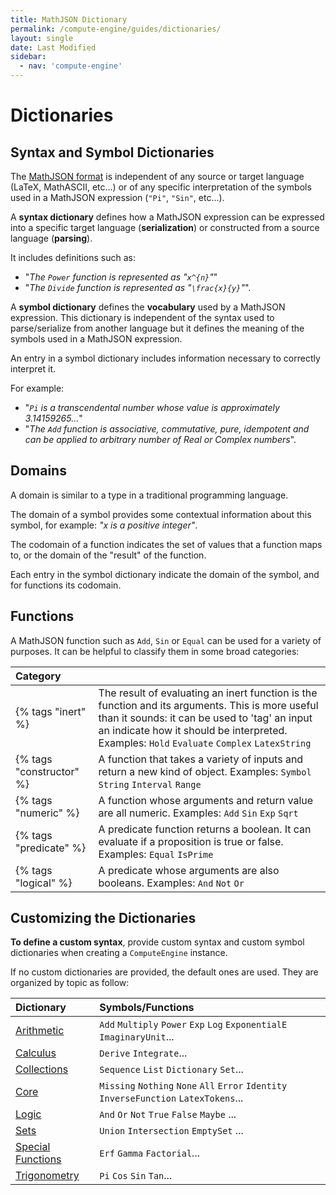 ```yaml
---
title: MathJSON Dictionary
permalink: /compute-engine/guides/dictionaries/
layout: single
date: Last Modified
sidebar:
  - nav: 'compute-engine'
---
```


# Dictionaries

## Syntax and Symbol Dictionaries

The <a href ="/math-json/">MathJSON format</a> is independent of any source or
target language (LaTeX, MathASCII, etc...) or of any specific interpretation of
the symbols used in a MathJSON expression (`"Pi"`, `"Sin"`, etc...).

A **syntax dictionary** defines how a MathJSON expression can be expressed into
a specific target language (**serialization**) or constructed from a source
language (**parsing**).

It includes definitions such as:

- "_The `Power` function is represented as "`x^{n}`"_"
- "_The `Divide` function is represented as "`\frac{x}{y}`"_".

A **symbol dictionary** defines the **vocabulary** used by a MathJSON
expression. This dictionary is independent of the syntax used to parse/serialize
from another language but it defines the meaning of the symbols used in a
MathJSON expression.

An entry in a symbol dictionary includes information necessary to correctly
interpret it.

For example:

- "_`Pi` is a transcendental number whose value is approximately 3.14159265..._"
- "_The `Add` function is associative, commutative, pure, idempotent and can be
  applied to arbitrary number of Real or Complex numbers_".

## Domains

A domain is similar to a type in a traditional programming language.

The domain of a symbol provides some contextual information about this symbol,
for example: _"x is a positive integer"_.

The codomain of a function indicates the set of values that a function maps to,
or the domain of the "result" of the function.

Each entry in the symbol dictionary indicate the domain of the symbol, and for
functions its codomain.

## Functions

A MathJSON function such as `Add`, `Sin` or `Equal` can be used for a variety of
purposes. It can be helpful to classify them in some broad categories:

<div class=symbols-table>

| Category                 |                                                                                                                                                                                                                                                  |
| :----------------------- | :----------------------------------------------------------------------------------------------------------------------------------------------------------------------------------------------------------------------------------------------- |
| {% tags "inert" %}       | The result of evaluating an inert function is the function and its arguments. This is more useful than it sounds: it can be used to 'tag' an input an indicate how it should be interpreted. Examples: `Hold` `Evaluate` `Complex` `LatexString` |
| {% tags "constructor" %} | A function that takes a variety of inputs and return a new kind of object. Examples: `Symbol` `String` `Interval` `Range`                                                                                                                        |
| {% tags "numeric" %}     | A function whose arguments and return value are all numeric. Examples: `Add` `Sin` `Exp` `Sqrt`                                                                                                                                                  |
| {% tags "predicate" %}   | A predicate function returns a boolean. It can evaluate if a proposition is true or false. Examples: `Equal` `IsPrime`                                                                                                                           |
| {% tags "logical" %}     | A predicate whose arguments are also booleans. Examples: `And` `Not` `Or`                                                                                                                                                                        |

</div>

## Customizing the Dictionaries

**To define a custom syntax**, provide custom syntax and custom symbol
dictionaries when creating a `ComputeEngine` instance.

If no custom dictionaries are provided, the default ones are used. They are
organized by topic as follow:

<div class=symbols-table>

| Dictionary | Symbols/Functions |
|:---|:---|
| [Arithmetic](/compute-engine/reference/arithmetic/) | `Add` `Multiply` `Power` `Exp` `Log` `ExponentialE` `ImaginaryUnit`...|
| [Calculus](/compute-engine/reference/calculus/) | `Derive` `Integrate`...|
| [Collections](/compute-engine/reference/collections/)| `Sequence` `List` `Dictionary` `Set`... |
| [Core](/compute-engine/reference/core/) | `Missing` `Nothing` `None` `All` `Error` `Identity` `InverseFunction` `LatexTokens`... |
| [Logic](/compute-engine/reference/logic/) |`And` `Or` `Not` `True` `False` `Maybe` ...|
| [Sets](/compute-engine/reference/sets/) | `Union` `Intersection` `EmptySet` ...|
| [Special Functions](/compute-engine/reference/special-functions/) | `Erf` `Gamma` `Factorial`...|
| [Trigonometry](/compute-engine/reference/trigonometry/)  | `Pi` `Cos` `Sin` `Tan`...| 

</div>
